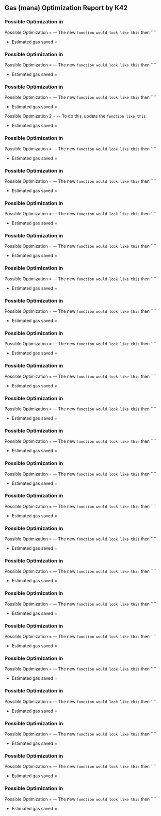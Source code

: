  ## Gas (mana) Optimization Report by K42

### Possible Optimization in []()
Possible Optimization = 
-- The new ```` function would look like this ```` then ````

- Estimated gas saved = 

### Possible Optimization in []()
Possible Optimization = 
-- The new ```` function would look like this ```` then ````

- Estimated gas saved = 

### Possible Optimization in []()
Possible Optimization = 
-- The new ```` function would look like this ```` then ````

- Estimated gas saved = 

Possible Optimization 2 = 
-- To do this, update the ```` function like this ````

- Estimated gas saved = 

### Possible Optimization in []()
Possible Optimization = 
-- The new ```` function would look like this ```` then ````

- Estimated gas saved = 

### Possible Optimization in []()
Possible Optimization = 
-- The new ```` function would look like this ```` then ````

- Estimated gas saved =

### Possible Optimization in []()
Possible Optimization = 
-- The new ```` function would look like this ```` then ````

- Estimated gas saved =

### Possible Optimization in []()
Possible Optimization = 
-- The new ```` function would look like this ```` then ````

- Estimated gas saved =

### Possible Optimization in []()
Possible Optimization = 
-- The new ```` function would look like this ```` then ````

- Estimated gas saved = 

### Possible Optimization in []()
Possible Optimization = 
-- The new ```` function would look like this ```` then ````

- Estimated gas saved = 

### Possible Optimization in []()
Possible Optimization = 
-- The new ```` function would look like this ```` then ````

- Estimated gas saved =

### Possible Optimization in []()
Possible Optimization = 
-- The new ```` function would look like this ```` then ````

- Estimated gas saved =

### Possible Optimization in []()
Possible Optimization = 
-- The new ```` function would look like this ```` then ````

- Estimated gas saved =

### Possible Optimization in []()
Possible Optimization = 
-- The new ```` function would look like this ```` then ````

- Estimated gas saved =

### Possible Optimization in []()
Possible Optimization = 
-- The new ```` function would look like this ```` then ````

- Estimated gas saved =

### Possible Optimization in []()
Possible Optimization = 
-- The new ```` function would look like this ```` then ````

- Estimated gas saved =

### Possible Optimization in []()
Possible Optimization = 
-- The new ```` function would look like this ```` then ````

- Estimated gas saved =

### Possible Optimization in []()
Possible Optimization = 
-- The new ```` function would look like this ```` then ````

- Estimated gas saved =

### Possible Optimization in []()
Possible Optimization = 
-- The new ```` function would look like this ```` then ````

- Estimated gas saved =

### Possible Optimization in []()
Possible Optimization = 
-- The new ```` function would look like this ```` then ````

- Estimated gas saved =

### Possible Optimization in []()
Possible Optimization = 
-- The new ```` function would look like this ```` then ````

- Estimated gas saved =

### Possible Optimization in []()
Possible Optimization = 
-- The new ```` function would look like this ```` then ````

- Estimated gas saved =

### Possible Optimization in []()
Possible Optimization = 
-- The new ```` function would look like this ```` then ````

- Estimated gas saved =

### Possible Optimization in []()
Possible Optimization = 
-- The new ```` function would look like this ```` then ````

- Estimated gas saved =

### Possible Optimization in []()
Possible Optimization = 
-- The new ```` function would look like this ```` then ````

- Estimated gas saved = 
